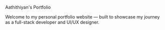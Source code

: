 Aathithiyan's Portfolio

Welcome to my personal portfolio website — built to showcase my journey as a full-stack developer and UI/UX designer.
